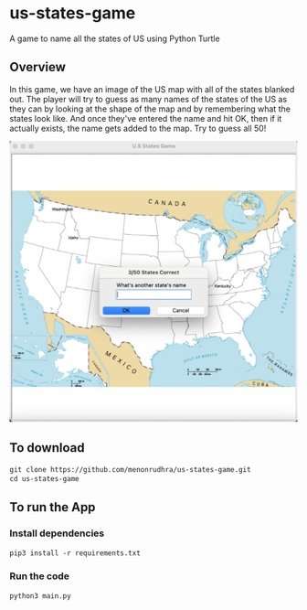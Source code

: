 # us-states-game
A game to name all the states of US using Python Turtle


## Overview
In this game, we have an image of the US map with all of the states blanked out. The player will try to guess as many names of the states of the US as they can by looking at the shape of the map and by remembering what the states look like. And once they've entered the name and hit OK, then if it actually exists, the name gets added to the map. Try to guess all 50!


![Screenshot US States game](./assets/images/us-state-game.png)


## To download

```
git clone https://github.com/menonrudhra/us-states-game.git
cd us-states-game
```

## To run the App 

### Install dependencies
```
pip3 install -r requirements.txt 
```
### Run the code
```
python3 main.py
```